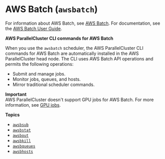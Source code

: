 # AWS Batch \(`awsbatch`\)<a name="awsbatchcli"></a>

For information about AWS Batch, see [AWS Batch](http://aws.amazon.com/batch/)\. For documentation, see the [AWS Batch User Guide](https://docs.aws.amazon.com/batch/latest/userguide/)\.

**AWS ParallelCluster CLI commands for AWS Batch**

When you use the `awsbatch` scheduler, the AWS ParallelCluster CLI commands for AWS Batch are automatically installed in the AWS ParallelCluster head node\. The CLI uses AWS Batch API operations and permits the following operations:
+ Submit and manage jobs\.
+ Monitor jobs, queues, and hosts\.
+ Mirror traditional scheduler commands\.

**Important**  
AWS ParallelCluster doesn't support GPU jobs for AWS Batch\. For more information, see [GPU jobs](https://docs.aws.amazon.com/batch/latest/userguide/gpu-jobs.html)\.

**Topics**
+ [`awsbsub`](awsbatchcli.awsbsub.md)
+ [`awsbstat`](awsbatchcli.awsbstat.md)
+ [`awsbout`](awsbatchcli_awsbout.md)
+ [`awsbkill`](awsbatchcli_awsbkill.md)
+ [`awsbqueues`](awsbatchcli_awsbqueues.md)
+ [`awsbhosts`](awsbatchcli_awsbhosts.md)
